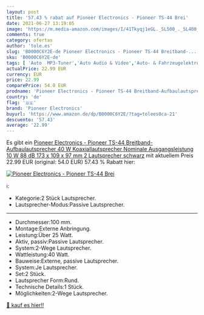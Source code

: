 ```yaml
---
layout: post
title: '57.43 % rabat auf Pioneer Electronics - Pioneer TS-44 Brei'
date: 2021-06-27 13:19:05
image: 'https://m.media-amazon.com/images/I/41Tkyqj1eGL._SL500_._SL400_.jpg'
comments: true
category: ofertas
author: 'tole.es'
slug: 'B0000C6Y2E-de Pioneer Electronics - Pioneer TS-44 Breitband-...'
sku: 'B0000C6Y2E-de'
tags: [ 'Auto  MP3-Tuner','Auto Audio & Video','Auto- & Fahrzeugelektronik','Auto-Elektronik','Autoradios','Elektronik & Foto','pioneer electronics', ]
actualPrice: 22.99 EUR
currency: EUR
price: 22.99
comparePrice: 54.0 EUR
prodname: 'Pioneer Electronics - Pioneer TS-44 Breitband-Aufbaulautsprecher  40 W   Koaxiallautsprecher  Nominale Ausgangsleistung 10 W  88 dB  173 x 109 x 97 mm  2 Lautsprecher  schwarz'
country: 'de'
flag: '🇩🇪'
brand: 'Pioneer Electronics'
buyurl: 'https://www.amazon.de/dp/B0000C6Y2E/?tag=tolees0ca-21'
descuento: '57.43'
average: '22.99'
---
```


Es gibt ein [Pioneer Electronics - Pioneer TS-44 Breitband-Aufbaulautsprecher  40 W   Koaxiallautsprecher  Nominale Ausgangsleistung 10 W  88 dB  173 x 109 x 97 mm  2 Lautsprecher  schwarz](https://www.amazon.de/dp/B0000C6Y2E/?tag=tolees0ca-21) mit aktuellem Preis 22.99 EUR (original: 54.0 EUR) 57.43 % Rabatt hier:

[![Pioneer Electronics - Pioneer TS-44 Brei](https://m.media-amazon.com/images/I/41Tkyqj1eGL._SL500_._SL400_.jpg)](https://www.amazon.de/dp/B0000C6Y2E/?tag=tolees0ca-21)

ℹ️:

- Kategorie:2 Stück Lautsprecher.
- Lautsprecher-Modus:Passive Lautsprecher.
- --
- Durchmesser:100 mm.
- Montage:Externe Anbringung.
- Leistung:Über 25 Watt.
- Aktiv, passiv:Passive Lautsprecher.
- System:2-Wege Lautsprecher.
- Wattleistung:40 Watt.
- Bauweise:Externe, passive Lautsprecher.
- System:Je Lautsprecher.
- Set:2 Stück.
- Lautsprecher Form:Rund.
- Technische Details:1 Stück.
- Möglichkeiten:2-Wege Lautsprecher.

[🛒 kauf es hier!!](https://www.amazon.de/dp/B0000C6Y2E/?tag=tolees0ca-21)
